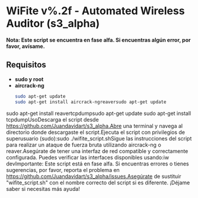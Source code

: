 # WiFite v%.2f - Automated Wireless Auditor (s3_alpha)

**Nota: Este script se encuentra en fase alfa. Si encuentras algún error, por favor, avísame.**

## Requisitos

- **sudo y root**
- **aircrack-ng**
  ```bash
  sudo apt-get update
  sudo apt-get install aircrack-ngreaversudo apt-get update
sudo apt-get install reavertcpdumpsudo apt-get update
sudo apt-get install tcpdumpUsoDescarga el script desde https://github.com/Juandavidart/s3_alpha.Abre una terminal y navega al directorio donde descargaste el script.Ejecuta el script con privilegios de superusuario (sudo):sudo ./wifite_script.shSigue las instrucciones del script para realizar un ataque de fuerza bruta utilizando aircrack-ng o reaver.Asegúrate de tener una interfaz de red compatible y correctamente configurada. Puedes verificar las interfaces disponibles usando:iw devImportante: Este script está en fase alfa. Si encuentras errores o tienes sugerencias, por favor, reporta el problema en https://github.com/Juandavidart/s3_alpha/issues.Asegúrate de sustituir "wifite_script.sh" con el nombre correcto del script si es diferente. ¡Déjame saber si necesitas más ayuda!
